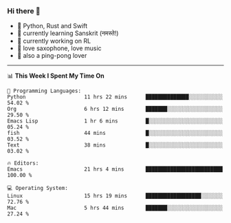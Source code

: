 ### Hi there 👋

- 📙 Python, Rust and Swift
- 🌱 currently learning Sanskrit (नमस्ते!)
- 🔭 currently working on RL
- 🎷 love saxophone, love music
- 🏓 also a ping-pong lover

<!--
**ZiqinGong/ZiqinGong** is a ✨ _special_ ✨ repository because its `README.md` (this file) appears on your GitHub profile.

Here are some ideas to get you started:

- 🔭 I’m currently working on ...
- 🌱 I’m currently learning ...
- 👯 I’m looking to collaborate on ...
- 🤔 I’m looking for help with ...
- 💬 Ask me about ...
- 📫 gongzq0301@sjtu.edu.cn
- 😄 Pronouns: ...
- ⚡ Fun fact: ...
-->

---

<!--START_SECTION:waka-->
📊 **This Week I Spent My Time On** 

```text
💬 Programming Languages: 
Python                   11 hrs 22 mins      ██████████████░░░░░░░░░░░   54.02 % 
Org                      6 hrs 12 mins       ███████░░░░░░░░░░░░░░░░░░   29.50 % 
Emacs Lisp               1 hr 6 mins         █░░░░░░░░░░░░░░░░░░░░░░░░   05.24 % 
fish                     44 mins             █░░░░░░░░░░░░░░░░░░░░░░░░   03.52 % 
Text                     38 mins             █░░░░░░░░░░░░░░░░░░░░░░░░   03.02 % 

🔥 Editors: 
Emacs                    21 hrs 4 mins       █████████████████████████   100.00 % 

💻 Operating System: 
Linux                    15 hrs 19 mins      ██████████████████░░░░░░░   72.76 % 
Mac                      5 hrs 44 mins       ███████░░░░░░░░░░░░░░░░░░   27.24 % 
```


<!--END_SECTION:waka-->
